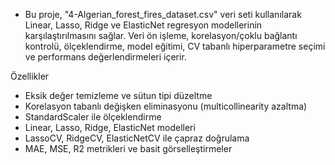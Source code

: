 - Bu proje, "4-Algerian_forest_fires_dataset.csv" veri seti kullanılarak Linear, Lasso, Ridge ve ElasticNet regresyon modellerinin karşılaştırılmasını sağlar. Veri ön işleme, korelasyon/çoklu bağlantı kontrolü, ölçeklendirme, model eğitimi, CV tabanlı hiperparametre seçimi ve performans değerlendirmeleri içerir.


Özellikler
- Eksik değer temizleme ve sütun tipi düzeltme
- Korelasyon tabanlı değişken eliminasyonu (multicollinearity azaltma)
- StandardScaler ile ölçeklendirme
- Linear, Lasso, Ridge, ElasticNet modelleri
- LassoCV, RidgeCV, ElasticNetCV ile çapraz doğrulama
- MAE, MSE, R2 metrikleri ve basit görselleştirmeler
